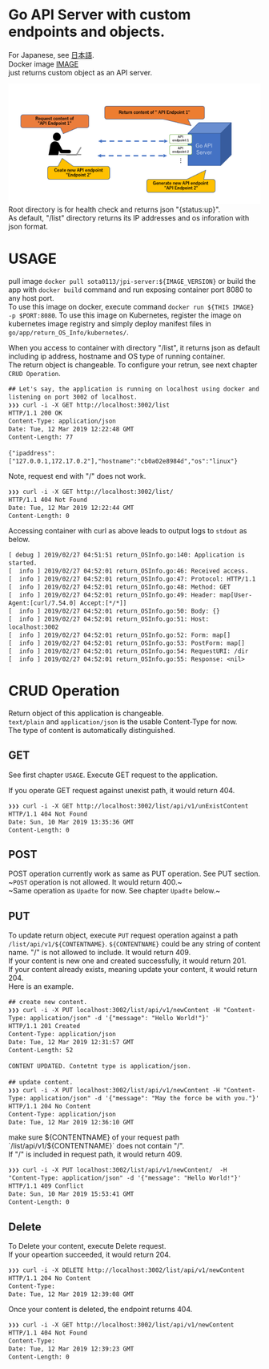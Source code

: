 # Go API Server with custom endpoints and objects.

For Japanese, see [日本語](/README_jp.md).  
Docker image [IMAGE](https://hub.docker.com/r/sota0113/jpi-server)  
just returns custom object as an API server.  

![image](https://github.com/sota0113/go/blob/images/image/goApiServer.png)  
Root directory is for health check and returns json "{status:up}".  
As default, "/list" directory returns its IP addresses and os inforation with json format.

# USAGE
pull image `docker pull sota0113/jpi-server:${IMAGE_VERSION}` or build the app with `docker build` command and run exposing container port 8080 to any host port.  
To use this image on docker, execute command `docker run ${THIS IMAGE} -p $PORT:8080`.
To use this image on Kubernetes, register the image on kubernetes image registry and simply deploy manifest files in `go/app/return_OS_Info/kubernetes/`.


When you access to container with directory "/list", it returns json as default including ip address, hostname and OS type of running container.  
The return object is changeable. To configure your retrun, see next chapter `CRUD Operation`.
```
## Let's say, the application is running on localhost using docker and listening on port 3002 of localhost.
❯❯❯ curl -i -X GET http://localhost:3002/list
HTTP/1.1 200 OK
Content-Type: application/json
Date: Tue, 12 Mar 2019 12:22:48 GMT
Content-Length: 77

{"ipaddress":["127.0.0.1,172.17.0.2"],"hostname":"cb0a02e8984d","os":"linux"}
```
Note, request end with "/" does not work.
```
❯❯❯ curl -i -X GET http://localhost:3002/list/
HTTP/1.1 404 Not Found
Date: Tue, 12 Mar 2019 12:22:44 GMT
Content-Length: 0
```

Accessing container with curl as above leads to output logs to `stdout` as below.
```
[ debug ] 2019/02/27 04:51:51 return_OSInfo.go:140: Application is started.
[  info ] 2019/02/27 04:52:01 return_OSInfo.go:46: Received access.
[  info ] 2019/02/27 04:52:01 return_OSInfo.go:47: Protocol: HTTP/1.1
[  info ] 2019/02/27 04:52:01 return_OSInfo.go:48: Method: GET
[  info ] 2019/02/27 04:52:01 return_OSInfo.go:49: Header: map[User-Agent:[curl/7.54.0] Accept:[*/*]]
[  info ] 2019/02/27 04:52:01 return_OSInfo.go:50: Body: {}
[  info ] 2019/02/27 04:52:01 return_OSInfo.go:51: Host: localhost:3002
[  info ] 2019/02/27 04:52:01 return_OSInfo.go:52: Form: map[]
[  info ] 2019/02/27 04:52:01 return_OSInfo.go:53: PostForm: map[]
[  info ] 2019/02/27 04:52:01 return_OSInfo.go:54: RequestURI: /dir
[  info ] 2019/02/27 04:52:01 return_OSInfo.go:55: Response: <nil>
```

# CRUD Operation
Return object of this application is changeable.  
`text/plain` and `application/json` is the usable Content-Type for now.  
The type of content is automatically distinguished.  

## GET
See first chapter `USAGE`. Execute GET request to the application.

If you operate GET request against unexist path, it would return 404.
```
❯❯❯ curl -i -X GET http://localhost:3002/list/api/v1/unExistContent
HTTP/1.1 404 Not Found
Date: Sun, 10 Mar 2019 13:35:36 GMT
Content-Length: 0
```

## POST
POST operation currently work as same as PUT operation. See PUT section.  
~`POST` operation is not allowed. It would return 400.~  
~Same operation as `Upadte` for now. See chapter `Upadte` below.~ 

## PUT
To update return object, execute `PUT` request operation against a path `/list/api/v1/${CONTENTNAME}`. 
`${CONTENTNAME}` could be any string of content name. "/" is not allowed to include. It would return 409.  
If your content is new one and created successfully, it would return 201.  
If your content already exists, meaning update your content, it would return 204.  
Here is an example.

```
## create new content.
❯❯❯ curl -i -X PUT localhost:3002/list/api/v1/newContent -H "Content-Type: application/json" -d '{"message": "Hello World!"}'
HTTP/1.1 201 Created
Content-Type: application/json
Date: Tue, 12 Mar 2019 12:31:57 GMT
Content-Length: 52

CONTENT UPDATED. Contetnt type is application/json.

## update content.
❯❯❯ curl -i -X PUT localhost:3002/list/api/v1/newContent -H "Content-Type: application/json" -d '{"message": "May the force be with you."}'
HTTP/1.1 204 No Content
Content-Type: application/json
Date: Tue, 12 Mar 2019 12:36:10 GMT
```

make sure ${CONTENTNAME} of your request path `/list/api/v1/${CONTENTNAME}` does not contain "/".  
If "/" is included in request path, it would return 409.
```
❯❯❯ curl -i -X PUT localhost:3002/list/api/v1/newContent/  -H "Content-Type: application/json" -d '{"message": "Hello World!"}'
HTTP/1.1 409 Conflict
Date: Sun, 10 Mar 2019 15:53:41 GMT
Content-Length: 0
```

## Delete
To Delete your content, execute Delete request.  
If your opeartion succeeded, it would return 204.

```
❯❯❯ curl -i -X DELETE http://localhost:3002/list/api/v1/newContent
HTTP/1.1 204 No Content
Content-Type:
Date: Tue, 12 Mar 2019 12:39:08 GMT
```

Once your content is deleted, the endpoint returns 404.
```
❯❯❯ curl -i -X GET http://localhost:3002/list/api/v1/newContent
HTTP/1.1 404 Not Found
Content-Type:
Date: Tue, 12 Mar 2019 12:39:23 GMT
Content-Length: 0
```

